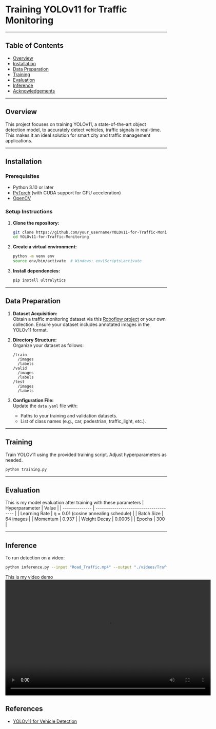# Training YOLOv11 for Traffic Monitoring
---

## Table of Contents

- [Overview](#overview)
- [Installation](#installation)
- [Data Preparation](#data-preparation)
- [Training](#training)
- [Evaluation](#evaluation)
- [Inference](#inference)
- [Acknowledgements](#acknowledgements)

---

## Overview

This project focuses on training YOLOv11, a state-of-the-art object detection model, to accurately detect vehicles, traffic signals in real-time. 
This makes it an ideal solution for smart city and traffic management applications.

---

## Installation

### Prerequisites

- Python 3.10 or later
- [PyTorch](https://pytorch.org/) (with CUDA support for GPU acceleration)
- [OpenCV](https://opencv.org/)

### Setup Instructions

1. **Clone the repository:**

    ```bash
    git clone https://github.com/your_username/YOLOv11-for-Traffic-Monitoring.git
    cd YOLOv11-for-Traffic-Monitoring
    ```

2. **Create a virtual environment:**

    ```bash
    python -m venv env
    source env/bin/activate  # Windows: env\Scripts\activate
    ```

3. **Install dependencies:**

    ```bash
    pip install ultralytics
    ```

---

## Data Preparation

1. **Dataset Acquisition:**  
   Obtain a traffic monitoring dataset via this [Roboflow project](https://universe.roboflow.com/other/traffic-monitoring-nsn3m/dataset/4) or your own collection. Ensure your dataset includes annotated images in the YOLOv11 format.

2. **Directory Structure:**  
   Organize your dataset as follows:

    ```
    /train
      /images
      /labels
    /valid
      /images
      /labels
    /test
      /images
      /labels
    ```

3. **Configuration File:**  
   Update the `data.yaml` file with:
   - Paths to your training and validation datasets.
   - List of class names (e.g., car, pedestrian, traffic_light, etc.).

---

## Training

Train YOLOv11 using the provided training script. Adjust hyperparameters as needed.

```bash
python training.py
```
---
## Evaluation

This is my model evaluation after training with these parameters
| Hyperparameter | Value                                  |
| -------------- | -------------------------------------- |
| Learning Rate  | η = 0.01 (cosine annealing schedule)   |
| Batch Size     | 64 images                              |
| Momentum       | 0.937                                  |
| Weight Decay   | 0.0005                                 |
| Epochs         | 300                                    |

---
## Inference

To run detection on a video:
```bash
python inference.py --input "Road_Traffic.mp4" --output "./videos/TrafficCam_video.mp4" --weights "best.pt" --tracker "botsort.yaml"
```
This is my video demo
<video width="640" height="360" controls>
  <source src="path/to/video.mp4" type="video/mp4">
  Your browser does not support the video tag.
</video>

## References
- [YOLOv11 for Vehicle Detection](https://arxiv.org/html/2410.22898v1)
